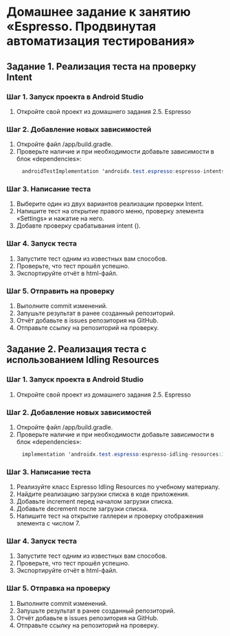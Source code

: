 # Домашнее задание к занятию «Espresso. Продвинутая автоматизация тестирования»

## Задание 1. Реализация теста на проверку Intent

### Шаг 1. Запуск проекта в Android Studio

1. Откройте свой проект из домашнего задания 2.5. Espresso

### Шаг 2. Добавление новых зависимостей

1. Откройте файл /app/build.gradle.
2. Проверьте наличие и при необходимости добавьте зависимости в блок «dependencies»:
```java
     androidTestImplementation 'androidx.test.espresso:espresso-intents:3.4.0'
```

### Шаг 3. Написание теста

1. Выберите один из двух вариантов реализации проверки Intent.
2. Напишите тест на открытие правого меню, проверку элемента «Settings» и нажатие на него.
3. Добавте проверку срабатывания intent ().

### Шаг 4. Запуск теста

1. Запустите тест одним из известных вам способов.
2. Проверьте, что тест прошёл успешно.
3. Экспортируйте отчёт в html-файл.

### Шаг 5. Отправить на проверку

1. Выполните commit изменений.
2. Запушьте результат в ранее созданный репозиторий.
3. Отчёт добавьте в issues репозитория на GitHub.
4. Отправьте ссылку на репозиторий на проверку.

## Задание 2. Реализация теста с использованием Idling Resources

### Шаг 1. Запуск проекта в Android Studio

1. Откройте свой проект из домашнего задания 2.5. Espresso

### Шаг 2. Добавление новых зависимостей

1. Откройте файл /app/build.gradle.
2. Проверьте наличие и при необходимости добавьте зависимости в блок «dependencies»:
```java
     implementation 'androidx.test.espresso:espresso-idling-resources:3.4.0'
```

### Шаг 3. Написание теста

1. Реализуйте класс Espresso Idling Resources по учебному материалу.
2. Найдите реализацию загрузки списка в коде приложения.
3. Добавьте increment перед началом загрузки списка.
4. Добавьте decrement после загрузки списка.
5. Напишите тест на открытие галлереи и проверку отображения элемента с числом 7.

### Шаг 4. Запуск теста

1. Запустите тест одним из известных вам способов.
2. Проверьте, что тест прошёл успешно.
3. Экспортируйте отчёт в html-файл.

### Шаг 5. Отправка на проверку

1. Выполните commit изменений.
2. Запушьте результат в ранее созданный репозиторий.
3. Отчёт добавьте в issues репозитория на GitHub.
4. Отправьте ссылку на репозиторий на проверку.
